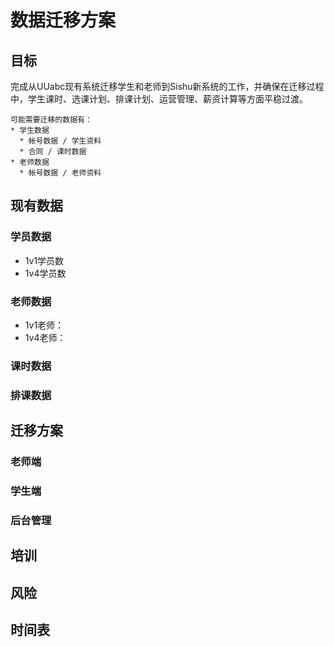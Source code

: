# 数据迁移方案

<link rel="stylesheet" type="text/css" href="https://yanwei.github.io/auto-number-title.css" />

## 目标

完成从UUabc现有系统迁移学生和老师到Sishu新系统的工作，并确保在迁移过程中，学生课时、选课计划、排课计划、运营管理、薪资计算等方面平稳过渡。

```text
可能需要迁移的数据有：
* 学生数据
  * 帐号数据 / 学生资料
  * 合同 / 课时数据
* 老师数据
  * 帐号数据 / 老师资料
```

## 现有数据

### 学员数据

* 1v1学员数
* 1v4学员数

### 老师数据

* 1v1老师：
* 1v4老师：

### 课时数据

### 排课数据

## 迁移方案

### 老师端

### 学生端

### 后台管理

## 培训

## 风险

## 时间表
